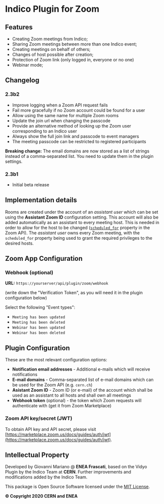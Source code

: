 # Indico Plugin for Zoom

## Features

 * Creating Zoom meetings from Indico;
 * Sharing Zoom meetings between more than one Indico event;
 * Creating meetings on behalf of others;
 * Changes of host possible after creation;
 * Protection of Zoom link (only logged in, everyone or no one)
 * Webinar mode;

## Changelog

### 2.3b2

- Improve logging when a Zoom API request fails
- Fail more gracefully if no Zoom account could be found for a user
- Allow using the same name for multiple Zoom rooms
- Update the join url when changing the passcode
- Provide an alternative method of looking up the Zoom user corresponding to an Indico user
- Always show the full join link and passcode to event managers
- The meeting passcode can be restricted to registered participants

**Breaking change:** The email domains are now stored as a list of strings instead of a comma-separated list. You need to update them in the plugin settings.

### 2.3b1

- Initial beta release

## Implementation details

Rooms are created under the account of an *assistant user* which can be set using the **Assistant Zoom ID**
configuration setting. This account will also be added automatically as an assistant to every meeting host.
This is needed in order to allow for the host to be changed ([`scheduled_for`](https://marketplace.zoom.us/docs/api-reference/zoom-api/meetings/meetingcreate#request-body) property in the Zoom API). The *assistant user* owns every Zoom meeting, with the `scheduled_for` property being
used to grant the required privileges to the desired hosts.

## Zoom App Configuration

### Webhook (optional)

**URL:** `https://yourserver/api/plugin/zoom/webhook`

(write down the "Verification Token", as you will need it in the plugin configuration below)

Select the following "Event types":
 * `Meeting has been updated`
 * `Meeting has been deleted`
 * `Webinar has been updated`
 * `Webinar has been deleted`


## Plugin Configuration

These are the most relevant configuration options:

 * **Notification email addresses** - Additional e-mails which will receive notifications
 * **E-mail domains** - Comma-separated list of e-mail domains which can be used for the Zoom API (e.g. `cern.ch`)
 * **Asistant Zoom ID** - Zoom ID (or e-mail) of the account which shall be used as an assistant to all hosts and
shall own all meetings
 * **Webhook token** (optional) - the token which Zoom requests will authenticate with (get it from Zoom Marketplace)


### Zoom API key/secret (JWT)

To obtain API key and API secret, please visit [https://marketplace.zoom.us/docs/guides/auth/jwt](https://marketplace.zoom.us/docs/guides/auth/jwt).


## Intellectual Property

Developed by Giovanni Mariano @ **ENEA Frascati**, based on the Vidyo Plugin by the Indico Team at **CERN**. Further
improvements and modifications added by the Indico Team.

This package is Open Source Software licensed under the [MIT License](https://opensource.org/licenses/MIT).

**© Copyright 2020 CERN and ENEA**

